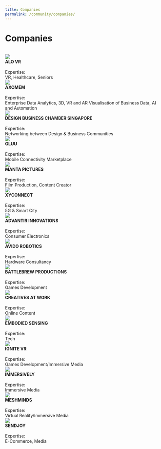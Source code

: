 ```yaml
---
title: Companies
permalink: /community/companies/
---
```

<h1><b>Companies</b></h1><br>
     
<div class="row">
  <div class="column-c">
       <a href="https://alo.health/" target="_blank"><img src="/images/companies/AloVR_300x230.jpg"></a><br>
                <div class="header"><b>ALO VR</b></div><br>
    <div class="para">Expertise:<br>
VR, Healthcare, Seniors</div>         
  </div>
 <div class="column-c">
        <a href="https://axomem.io/" target="_blank"><img src="/images/companies/Axomem_300x230_colour.png"></a><br>
         <div class="header"><b>AXOMEM</b></div><br>
    <div class="para">Expertise:<br>
Enterprise Data Analytics, 
3D, VR and AR Visualisation of Business Data, AI and Automation</div>         
  </div>
       <div class="column-c">
       <a href="https://www.dbcsingapore.org/" target="_blank"><img src="/images/companies/DBCS_300x230px.png"></a><br>
         <div class="header"><b>DESIGN BUSINESS CHAMBER SINGAPORE</b></div><br>
              <div class="para">Expertise:<br>
Networking between Design & Business Communities </div>         
  </div>
     </div>
<div class="row">
       <div class="column-c">
        <a href="https://www.gluu.life/" target="_blank"><img src="/images/companies/Gluu_300x230px.jpg"></a><br>
         <div class="header"><b>GLUU</b></div><br>
    <div class="para">Expertise:<br>
Mobile Connectivity Marketplace</div>         
  </div>  
  <div class="column-c">
        <a href="https://www.facebook.com/mantapictures/?modal=admin_todo_tour" target="_blank"><img src="/images/companies/mantaweblogo.png"></a><br>
         <div class="header"><b>MANTA PICTURES</b></div><br>
    <div class="para">Expertise:<br>
Film Production, Content Creator</div>         
  </div>
 <div class="column-c">
        <a href="http://xy-connect.com/en/" target="_blank"><img src="/images/companies/XYConnect_300x230.jpg"></a><br>
         <div class="header"><b>XYCONNECT</b></div><br>
    <div class="para">Expertise:<br>
5G & Smart City</div>         
  </div>
  </div>
  
  <div class="row">
       <div class="column-c">
        <a href="https://www.swirlgo.com/" target="_blank"><img src="/images/companies/advantirelogoweb.png"></a><br>
         <div class="header"><b>ADVANTIR INNOVATIONS</b></div><br>
              <div class="para">Expertise:<br>
Consumer Electronics</div>         
  </div>
       <div class="column-c">
        <a href="https://www.linkedin.com/in/wee-boon-siong-0006b7157/?originalSubdomain=sg" target="_blank"><img src="/images/companies/avidologoweb.png"></a><br>
         <div class="header"><b>AVIDO ROBOTICS</b></div><br>
    <div class="para">Expertise:<br>
Hardware Consultancy</div>     
  </div>
  <div class="column-c">
        <a href="https://battleskybrigade.com/" target="_blank"><img src="/images/companies/BAttleBre_web.png"></a><br>
         <div class="header"><b>BATTLEBREW PRODUCTIONS</b></div><br>
    <div class="para">Expertise:<br>
Games Development</div>         
  </div>
     </div>
 
 <div class="row">
 <div class="column-c">
        <a href="https://creativesatwork.asia/" target="_blank"><img src="/images/companies/creativesAtWork_logoweb.png"></a><br>
         <div class="header"><b>CREATIVES AT WORK</b></div><br>
    <div class="para">Expertise:<br>
Online Content</div>         
  </div>
       <div class="column-c">
        <a href="http://www.embodiedsensing.com/" target="_blank"><img src="/images/companies/embodied-sensingweblogo.png"></a><br>
         <div class="header"><b>EMBODIED SENSING</b></div><br>
              <div class="para">Expertise:<br>
Tech</div>         
  </div>
       <div class="column-c">
        <a href="http://ignite-vr.com/" target="_blank"><img src="/images/companies/IgniteVR_logoweb.png"></a><br>
         <div class="header"><b>IGNITE VR</b></div><br>
    <div class="para">Expertise:<br>
Games Development/Immersive Media</div>         
  </div>
       </div>
 <div class="row">
 <div class="column-c">
        <a href="http://www.immersively.co/" target="_blank"><img src="/images/companies/Immersively_logoweb.png"></a><br>
         <div class="header"><b>IMMERSIVELY</b></div><br>
    <div class="para">Expertise:<br>
Immersive Media</div>         
  </div>
       <div class="column-c">
        <a href="https://www.meshminds.com/" target="_blank"><img src="/images/companies/Meshminds-logoweb.png"></a><br>
         <div class="header"><b>MESHMINDS</b></div><br>
              <div class="para">Expertise:<br>
Virtual Reality/Immersive Media</div>         
  </div>
       <div class="column-c">
        <a href="https://www.sendjoynow.com/" target="_blank"><img src="/images/companies/Sendjoylogo.png"></a><br>
         <div class="header"><b>SENDJOY</b></div><br>
              <div class="para">Expertise:<br>
E-Commerce, Media</div>                   
  </div>
       </div>      
       
     
